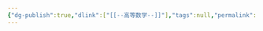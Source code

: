 ```yaml
---
{"dg-publish":true,"dlink":["[[--高等数学--]]"],"tags":null,"permalink":"/038-数字科学/math/概率论/概率论的基本概念/","dgPassFrontmatter":true}
---
```

